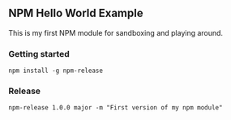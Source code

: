 ## NPM Hello World Example

This is my first NPM module for sandboxing and playing around. 

### Getting started
    npm install -g npm-release

### Release
    npm-release 1.0.0 major -m "First version of my npm module"